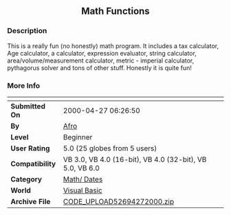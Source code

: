 ﻿<div align="center">

## Math Functions


</div>

### Description

This is a really fun (no honestly) math program. It includes a tax calculator, Age calculator, a calculator, expression evaluator, string calculator, area/volume/measurement calculator, metric - imperial calculator, pythagorus solver and tons of other stuff. Honestly it is quite fun!
 
### More Info
 


<span>             |<span>
---                |---
**Submitted On**   |2000-04-27 06:26:50
**By**             |[Afro](https://github.com/Planet-Source-Code/PSCIndex/blob/master/ByAuthor/afro.md)
**Level**          |Beginner
**User Rating**    |5.0 (25 globes from 5 users)
**Compatibility**  |VB 3\.0, VB 4\.0 \(16\-bit\), VB 4\.0 \(32\-bit\), VB 5\.0, VB 6\.0
**Category**       |[Math/ Dates](https://github.com/Planet-Source-Code/PSCIndex/blob/master/ByCategory/math-dates__1-37.md)
**World**          |[Visual Basic](https://github.com/Planet-Source-Code/PSCIndex/blob/master/ByWorld/visual-basic.md)
**Archive File**   |[CODE\_UPLOAD52694272000\.zip](https://github.com/Planet-Source-Code/afro-math-functions__1-7628/archive/master.zip)








